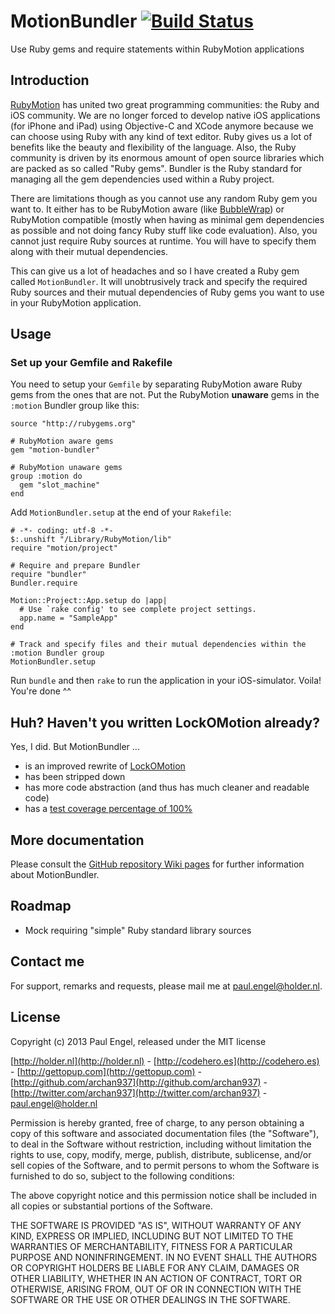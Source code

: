 # MotionBundler [![Build Status](https://secure.travis-ci.org/archan937/motion-bundler.png)](http://travis-ci.org/archan937/motion-bundler)

Use Ruby gems and require statements within RubyMotion applications

## Introduction

[RubyMotion](http://www.rubymotion.com) has united two great programming communities: the Ruby and iOS community. We are no longer forced to develop native iOS applications (for iPhone and iPad) using Objective-C and XCode anymore because we can choose using Ruby with any kind of text editor. Ruby gives us a lot of benefits like the beauty and flexibility of the language. Also, the Ruby community is driven by its enormous amount of open source libraries which are packed as so called "Ruby gems". Bundler is the Ruby standard for managing all the gem dependencies used within a Ruby project.

There are limitations though as you cannot use any random Ruby gem you want to. It either has to be RubyMotion aware (like [BubbleWrap](https://github.com/rubymotion/BubbleWrap)) or RubyMotion compatible (mostly when having as minimal gem dependencies as possible and not doing fancy Ruby stuff like code evaluation). Also, you cannot just require Ruby sources at runtime. You will have to specify them along with their mutual dependencies.

This can give us a lot of headaches and so I have created a Ruby gem called `MotionBundler`. It will unobtrusively track and specify the required Ruby sources and their mutual dependencies of Ruby gems you want to use in your RubyMotion application.

## Usage

### Set up your Gemfile and Rakefile

You need to setup your `Gemfile` by separating RubyMotion aware Ruby gems from the ones that are not. Put the RubyMotion **unaware** gems in the `:motion` Bundler group like this:

    source "http://rubygems.org"

    # RubyMotion aware gems
    gem "motion-bundler"

    # RubyMotion unaware gems
    group :motion do
      gem "slot_machine"
    end

Add `MotionBundler.setup` at the end of your `Rakefile`:

    # -*- coding: utf-8 -*-
    $:.unshift "/Library/RubyMotion/lib"
    require "motion/project"

    # Require and prepare Bundler
    require "bundler"
    Bundler.require

    Motion::Project::App.setup do |app|
      # Use `rake config' to see complete project settings.
      app.name = "SampleApp"
    end

    # Track and specify files and their mutual dependencies within the :motion Bundler group
    MotionBundler.setup

Run `bundle` and then `rake` to run the application in your iOS-simulator. Voila! You're done ^^

## Huh? Haven't you written LockOMotion already?

Yes, I did. But MotionBundler ...

* is an improved rewrite of [LockOMotion](https://github.com/archan937/lock-o-motion)
* has been stripped down
* has more code abstraction (and thus has much cleaner and readable code)
* has a [test coverage percentage of 100%](https://travis-ci.org/archan937/motion-bundler)

## More documentation

Please consult the [GitHub repository Wiki pages](https://github.com/archan937/motion-bundler/wiki) for further information about MotionBundler.

## Roadmap

* Mock requiring "simple" Ruby standard library sources

## Contact me

For support, remarks and requests, please mail me at [paul.engel@holder.nl](mailto:paul.engel@holder.nl).

## License

Copyright (c) 2013 Paul Engel, released under the MIT license

[http://holder.nl](http://holder.nl) - [http://codehero.es](http://codehero.es) - [http://gettopup.com](http://gettopup.com) - [http://github.com/archan937](http://github.com/archan937) - [http://twitter.com/archan937](http://twitter.com/archan937) - [paul.engel@holder.nl](mailto:paul.engel@holder.nl)

Permission is hereby granted, free of charge, to any person obtaining a copy of this software and associated documentation files (the "Software"), to deal in the Software without restriction, including without limitation the rights to use, copy, modify, merge, publish, distribute, sublicense, and/or sell copies of the Software, and to permit persons to whom the Software is furnished to do so, subject to the following conditions:

The above copyright notice and this permission notice shall be included in all copies or substantial portions of the Software.

THE SOFTWARE IS PROVIDED "AS IS", WITHOUT WARRANTY OF ANY KIND, EXPRESS OR IMPLIED, INCLUDING BUT NOT LIMITED TO THE WARRANTIES OF MERCHANTABILITY, FITNESS FOR A PARTICULAR PURPOSE AND NONINFRINGEMENT. IN NO EVENT SHALL THE AUTHORS OR COPYRIGHT HOLDERS BE LIABLE FOR ANY CLAIM, DAMAGES OR OTHER LIABILITY, WHETHER IN AN ACTION OF CONTRACT, TORT OR OTHERWISE, ARISING FROM, OUT OF OR IN CONNECTION WITH THE SOFTWARE OR THE USE OR OTHER DEALINGS IN THE SOFTWARE.